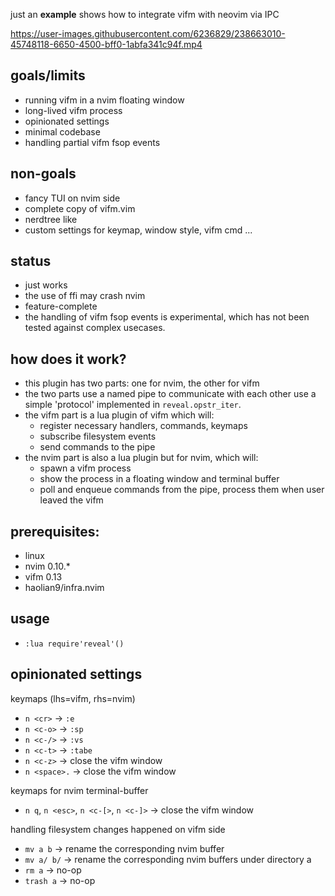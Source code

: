 just an **example** shows how to integrate vifm with neovim via IPC

https://user-images.githubusercontent.com/6236829/238663010-45748118-6650-4500-bff0-1abfa341c94f.mp4

## goals/limits
* running vifm in a nvim floating window
* long-lived vifm process
* opinionated settings
* minimal codebase
* handling partial vifm fsop events

## non-goals
* fancy TUI on nvim side
* complete copy of vifm.vim
* nerdtree like
* custom settings for keymap, window style, vifm cmd ...

## status
* just works
* the use of ffi may crash nvim
* feature-complete
* the handling of vifm fsop events is experimental, which has not been tested against complex usecases.

## how does it work?
* this plugin has two parts: one for nvim, the other for vifm
* the two parts use a named pipe to communicate with each other use a simple 'protocol' implemented in `reveal.opstr_iter`.
* the vifm part is a lua plugin of vifm which will:
    * register necessary handlers, commands, keymaps
    * subscribe filesystem events
    * send commands to the pipe
* the nvim part is also a lua plugin but for nvim, which will:
    * spawn a vifm process
    * show the process in a floating window and terminal buffer
    * poll and enqueue commands from the pipe, process them when user leaved the vifm 

## prerequisites:
* linux
* nvim 0.10.*
* vifm 0.13
* haolian9/infra.nvim

## usage
* `:lua require'reveal'()`

## opinionated settings
keymaps (lhs=vifm, rhs=nvim)
* `n <cr>`     -> `:e`
* `n <c-o>`    -> `:sp`
* `n <c-/>`    -> `:vs`
* `n <c-t>`    -> `:tabe`
* `n <c-z>`    -> close the vifm window
* `n <space>.` -> close the vifm window

keymaps for nvim terminal-buffer
* `n q`, `n <esc>`, `n <c-[>`, `n <c-]>` -> close the vifm window

handling filesystem changes happened on vifm side
* `mv a b`   -> rename the corresponding nvim buffer
* `mv a/ b/` -> rename the corresponding nvim buffers under directory a
* `rm a`     -> no-op
* `trash a`  -> no-op
